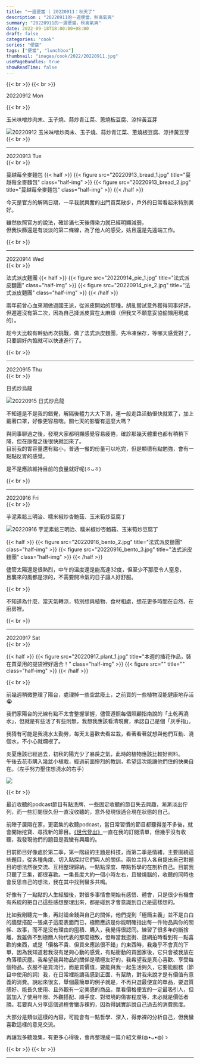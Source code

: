 ```yaml
---
title: "一週便當 | 20220911：秋天了"
description : "20220911的一週便當，秋高氣爽"
summary: "20220911的一週便當，秋高氣爽"
date: 2022-09-18T18:00:00+08:00
draft: false
categories: "cook"
series: "便當"
tags: ["便當", "lunchbox"]
thumbnail: "images/cook/2022/20220911.jpg"
usePageBundles: true
showReadTime: false
---
```


{{< br >}}
{{< br >}}
<div class="border-item"><span>20220912 Mon</span></div>

{{< br >}}

玉米味噌炒肉末、玉子燒、蒜炒青江菜、蔥燒板豆腐、涼拌黃豆芽

![20220912 玉米味噌炒肉末、玉子燒、蒜炒青江菜、蔥燒板豆腐、涼拌黃豆芽](20220912_bento_1.jpg)
{{< br >}}

---
<div class="border-item"><span>20220913 Tue</span></div>
{{< br >}}

蔓越莓全麥麵包
{{< half >}}
{{< figure src="20220913_bread_1.jpg" title="蔓越莓全麥麵包" class="half-img" >}}
{{< figure src="20220913_bread_2.jpg" title="蔓越莓全麥麵包" class="half-img" >}}
{{< /half >}}

今天是官方的解隔日期，一早我就興奮的出門買菜散步，戶外的日常看起來特別美好。

雖然依照官方的說法，確診滿七天後傳染力就已經明顯減弱，
\
但我快篩還是有淡淡的第二條線，為了他人的感受，姑且還是先遠端工作。

{{< br >}}

---
<div class="border-item"><span>20220914 Wed</span></div>
{{< br >}}

法式派皮麵團
{{< half >}}
{{< figure src="20220914_pie_1.jpg" title="法式派皮麵團" class="half-img" >}}
{{< figure src="20220914_pie_2.jpg" title="法式派皮麵團" class="half-img" >}}
{{< /half >}}

兩年前曾心血來潮做過國王派，從派皮開始的那種，胡亂嘗試意外獲得同事好評，但遲遲沒有第二次，因為自己揉派皮實在太麻煩（但我又不願意妥協偷懶用現成的）。

趁今天比較有幹勁再次挑戰，做了法式派皮麵團，先冷凍保存，等哪天感覺對了，只要調好內餡就可以快速進行了。

{{< br >}}

---
<div class="border-item"><span>20220915 Thu</span></div>
{{< br >}}

日式炒烏龍

![20220915 日式炒烏龍](20220915_bento_1.jpg)

不知道是不是我的錯覺，解隔後體力大大下滑，連一般走路活動很快就累了，加上戴著口罩，好像更容易喘。關七天的影響有這麼大嗎？

與同事聊過之後，發現大家都明顯感覺容易疲倦，確診那幾天體重也都有稍稍下降，但在康復之後很快就回來了。
\
目前我的胃容量還有點小，普通一餐的份量可以吃完，但是顯德有點勉強，會有一點點反胃的感覺。

是不是應該維持目前的食量就好呢(ㆆᴗㆆ)

{{< br >}}

---
<div class="border-item"><span>20220916 Fri</span></div>
{{< br >}}

芋泥素鬆三明治、糯米椒炒杏鮑菇、玉米筍炒豆腐丁

![20220916 芋泥素鬆三明治、糯米椒炒杏鮑菇、玉米筍炒豆腐丁](20220916_bento_1.jpg)

{{< half >}}
{{< figure src="20220916_bento_2.jpg" title="法式派皮麵團" class="half-img" >}}
{{< figure src="20220916_bento_3.jpg" title="法式派皮麵團" class="half-img" >}}
{{< /half >}}

儘管太陽還是很熱烈，中午的溫度還是能高達32度，但至少不那麼令人窒息，
\
且襲來的風都是涼的，不需要開冷氣的日子讓人好舒服。

{{< br >}}

不知道為什麼，當天氣轉涼，特別想與植物、食材相處，想花更多時間在自然、在廚房裡。

{{< br >}}

---
<div class="border-item"><span>20220917 Sat</span></div>
{{< br >}}

{{< half >}}
{{< figure src="20220917_plant_1.jpg" title="本週的插花作品，裝在買菜用的提袋裡好適合！" class="half-img" >}}
{{< figure src="" title="" class="half-img" >}}
{{< /half >}}

{{< br >}}

前幾週稍微整理了陽台，處理掉一些空盆廢土，之前買的一些植物沒能健康地存活😭

我們家陽台的光線有點不太會整握掌握，儘管遵照每個照顧指南說的「土乾再澆水」，但就是有些活了有些則無，我想我應該看清現實，承認自己是個「灰手指」。

我猜有可能是我澆水太勤勞，每天太喜歡去看盆栽，看著看著就想與他們互動、澆個水，不小心就爛根了。

炎夏應該已經過去，初秋的陽光少了暴戾之氣，此時的植物應該比較好照料。
\
午後去花市購入幾盆小植栽，經過前面慘烈的教訓，希望這次能讓他們住的快樂自在。（左手努力壓住想澆水的右手）

![](20220917_plant_2.jpg)

{{< br >}}

最近收聽的podcast節目有點洗牌，一些固定收聽的節目失去興趣，漸漸淡出佇列，而一些訂閱很久但一直沒收聽的，意外發現很適合現在狀態的自己。

前陣子居隔在家，更密集的收聽podcast，當日常習慣的節目都聽得差不多後，就會開始挖寶、尋找新的節目。[《世代登出》](https://podcasts.apple.com/tw/podcast/%E4%B8%96%E4%BB%A3%E7%99%BB%E5%87%BA-%E6%83%85%E7%B7%92%E7%AF%87/id1491104125)一直在我的訂閱清單，但幾乎沒有收聽，我發現他們的題目是我蠻有興趣的。

目前節目好像處於第二季，第一階段的主題是科技，而第二季是情緒，主要圍繞這些題目，從各種角度、切入點探討它們與人的關係。兩位主持人各自提出自己對題目的想法然後交流、互相整理歸納，一點點深度、帶點哲學的在剖析自己。目前我只聽了三集，都很喜歡。一集長度大約一個小時左右，且蠻燒腦的，收聽的同時也會反思自己的想法，我在其中找到蠻多共鳴。

好像有了一點點的人生經驗後，對很多事情會開始有感悟、體會，只是很少有機會有系統的把自己這些感想整理出來，都是碰到才會意識到自己是這樣想的。

比如我剛聽完一集，再討論金錢與自己的關係，他們提到「極簡主義」並不是白白的牆壁搭配一張桌子這麼表面而已，極簡應該是你能明確指出每一件物品與你的關係、故事，而不是沒有理由的囤積、購入，我覺得很認同。練習了很多年的斷捨離，我雖做不到極簡人物代表的那麼極致，但每當我逛街、逛網拍時看到有一點喜歡的東西，或是「價格不貴、但買來應該很不錯」的東西時，我幾乎不會真的下單，因為我知道若我沒有足夠心動的感覺，有點衝動的買回家後，它只會被我放在角落積灰塵。我希望我與物品的關係是積極友好的，我希望我是真心喜歡、享受每個物品。衣服不是買流行，而是買價值，要能與我一起生活夠久，它要能服務（節目中使用的詞）我，在日常裡能讓我感到正面、有幫助，對我來說才是有價值有意義的消費。說起來很玄，舉個最簡單的例子就是，不再只選最便宜的單品，要選質感好、能長久使用、且外觀有一定美感的商品。單看價格便宜的一定最吸引人，但當加入了使用年限、外觀搭配、順手度、對環境的傷害程度等，未必就是價低者勝。若要與人分享這個過程會蠻赤裸的，因為得誠實訴說自己過去的消費態度。

大部分是類似這樣的內容，可能會有一點哲學、深入，得赤裸的分析自己，但我蠻喜歡這樣的意見交流。

再讓我多聽幾集，有更多心得後，會再整理成一篇介紹文章(◍•ᴗ•◍)ゝ

{{< br >}}
{{< br >}}

---
